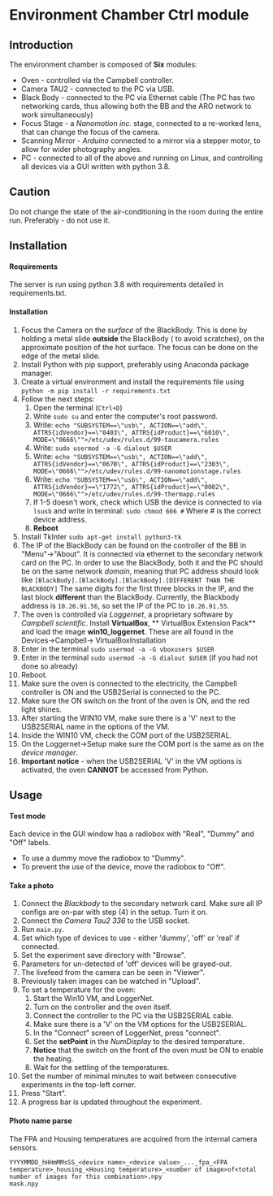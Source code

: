 # Environment Chamber Ctrl module #

## Introduction ##

The environment chamber is composed of **Six** modules:

- Oven - controlled via the Campbell controller.
- Camera TAU2 - connected to the PC via USB.
- Black Body - connected to the PC via Ethernet cable
  (The PC has two networking cards, thus allowing both the BB and the ARO network to work simultaneously)
- Focus Stage - a _Nanomotion inc._ stage, connected to a re-worked lens, that can change the focus of the camera.
- Scanning Mirror - _Arduino_ connected to a mirror via a stepper motor, to allow for wider photography angles.
- PC - connected to all of the above and running on Linux, and controlling all devices via a GUI written with python
  3.8.

## Caution ##

Do not change the state of the air-conditioning in the room during the entire run. Preferably - do not use it.

## Installation ##

#### Requirements ####

The server is run using python 3.8 with requirements detailed in requirements.txt.

#### Installation ####

1. Focus the Camera on the _surface_ of the BlackBody. This is done by holding a metal slide **outside** the BlackBody (
   to avoid scratches), on the approximate position of the hot surface. The focus can be done on the edge of the metal
   slide.
1. Install Python with pip support, preferably using Anaconda package manager.
1. Create a virtual environment and install the requirements file using `python -m pip install -r requirements.txt`
1. Follow the next steps:
    1. Open the terminal (`Ctrl+D`)
    1. Write `sudo su` and enter the computer's root password.
    1. Write:
       `echo "SUBSYSTEM==\"usb\", ACTION==\"add\", ATTRS{idVendor}==\"0403\", ATTRS{idProduct}==\"6010\", MODE=\"0666\"">/etc/udev/rules.d/99-taucamera.rules`
    1. Write:
       `sudo usermod -a -G dialout $USER`
    1. Write:
       `echo "SUBSYSTEM==\"usb\", ACTION==\"add\", ATTRS{idVendor}==\"067B\", ATTRS{idProduct}==\"2303\", MODE=\"0666\"">/etc/udev/rules.d/99-nanomotionstage.rules`
    1. Write:
       `echo "SUBSYSTEM==\"usb\", ACTION==\"add\", ATTRS{idVendor}==\"1772\", ATTRS{idProduct}==\"0002\", MODE=\"0666\"">/etc/udev/rules.d/99-thermapp.rules`
    1. If 1-5 doesn't work, check which USB the device is connected to via `lsusb` and write in terminal:
       `sudo chmod 666 #` Where # is the correct device address.
    1. **Reboot**
1. Install TkInter `sudo apt-get install python3-tk`
1. The IP of the BlackBody can be found on the controller of the BB in "Menu"->"About". It is connected via ethernet to
   the secondary network card on the PC. In order to use the BlackBody, both it and the PC should be on the same
   network *domain*, meaning that PC address should look like
   `[BlackBody].[BlackBody].[BlackBody].[DIFFERENT THAN THE BLACKBODY]`
   The same digits for the first three blocks in the IP, and the last block **different** than the BlackBody. Currently,
   the Blackbody address is `10.26.91.56`, so set the IP of the PC to `10.26.91.55`.
1. The oven is controlled via *Loggernet*, a proprietary software by *Campbell scientific*. Install **VirtualBox**, **
   VirtualBox Extension Pack** and load the image **win10_loggernet**. These are all found in the Devices->Campbell->
   VirtualBoxInstallation
1. Enter in the terminal `sudo usermod -a -G vboxusers $USER`
1. Enter in the terminal `sudo usermod -a -G dialout $USER` (if you had not done so already)
1. Reboot.
1. Make sure the oven is connected to the electricity, the Campbell controller is ON and the USB2Serial is connected to
   the PC.
1. Make sure the ON switch on the front of the oven is ON, and the red light shines.
1. After starting the WIN10 VM, make sure there is a 'V' next to the USB2SERIAL name in the options of the VM.
1. Inside the WIN10 VM, check the COM port of the USB2SERIAL.
1. On the Loggernet->Setup make sure the COM port is the same as on the *device manager*.
1. **Important notice** - when the USB2SERIAL 'V' in the VM options is activated, the oven **CANNOT** be accessed from
   Python.

## Usage ##

#### Test mode ####

Each device in the GUI window has a radiobox with "Real", "Dummy" and "Off" labels.

- To use a dummy move the radiobox to "Dummy".
- To prevent the use of the device, move the radiobox to "Off".

#### Take a photo ####

1. Connect the *Blackbody* to the secondary network card. Make sure all IP configs are on-par with step (4) in the
   setup. Turn it on.
1. Connect the *Camera* *Tau2 336* to the USB socket.
1. Run `main.py`.
1. Set which type of devices to use - either 'dummy', 'off' or 'real' if connected.
1. Set the experiment save directory with "Browse".
1. Parameters for un-detected of 'off' devices will be grayed-out.
1. The livefeed from the camera can be seen in "Viewer".
1. Previously taken images can be watched in "Upload".
1. To set a temperature for the oven:
    1. Start the Win10 VM, and LoggerNet.
    1. Turn on the controller and the oven itself.
    1. Connect the controller to the PC via the USB2SERIAL cable.
    1. Make sure there is a 'V' on the VM options for the USB2SERIAL.
    1. In the "Connect" screen of LoggerNet, press "connect".
    1. Set the **setPoint** in the *NumDisplay* to the desired temperature.
    1. **Notice** that the switch on the front of the oven must be ON to enable the heating.
    1. Wait for the settling of the temperatures.
1. Set the number of minimal minutes to wait between consecutive experiments in the top-left corner.
1. Press "Start".
1. A progress bar is updated throughout the experiment.

#### Photo name parse ####

The FPA and Housing temperatures are acquired from the internal camera sensors.

```
YYYYMMDD_hHHmMMsSS_<device name>_<device value>_..._fpa_<FPA temperature>_housing_<Housing temperature>_<number of image>of<total number of images for this combination>.npy
mask.npy
```
